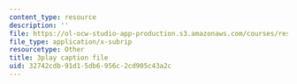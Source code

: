 ```yaml
---
content_type: resource
description: ''
file: https://ol-ocw-studio-app-production.s3.amazonaws.com/courses/res-21g-001-the-user-friendly-classroom-fall-2020/32742cdb91d15db6956c2cd905c43a2c_uPsMwJ116lQ.vtt
file_type: application/x-subrip
resourcetype: Other
title: 3play caption file
uid: 32742cdb-91d1-5db6-956c-2cd905c43a2c
---
```

